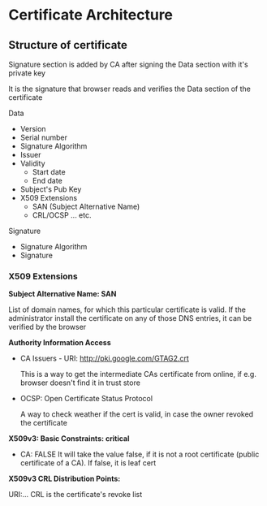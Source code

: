 # Certificate Architecture

## Structure of certificate

Signature section is added by CA after signing the Data section with it's private key

It is the signature that browser reads and verifies the Data section of the certificate

Data

- Version
- Serial number
- Signature Algorithm
- Issuer
- Validity
  - Start date
  - End date
- Subject's Pub Key
- X509 Extensions
  - SAN (Subject Alternative Name)
  - CRL/OCSP ... etc.

Signature

- Signature Algorithm
- Signature

### X509 Extensions

**Subject Alternative Name: SAN**

List of domain names, for which this particular certificate is valid. If the administrator install the certificate on any of those DNS entries, it can be verified by the browser

**Authority Information Access**

- CA Issuers - URI: http://pki.google.com/GTAG2.crt

  This is a way to get the intermediate CAs certificate from online, if e.g. browser doesn't find it in trust store

- OCSP: Open Certificate Status Protocol

  A way to check weather if the cert is valid, in case the owner revoked the certificate

**X509v3: Basic Constraints: critical**

- CA: FALSE
  It will take the value false, if it is not a root certificate (public certificate of a CA). If false, it is leaf cert

**X509v3 CRL Distribution Points:**

URI:...
CRL is the certificate's revoke list

